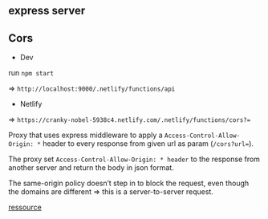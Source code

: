 ## express server

## Cors

* Dev

run `npm start`

=> `http://localhost:9000/.netlify/functions/api`

* Netlify

=> `https://cranky-nobel-5938c4.netlify.com/.netlify/functions/cors?=`

Proxy that uses express middleware to apply a `Access-Control-Allow-Origin: *` header to every response from given url as param (`/cors?url=`). 

The proxy set `Access-Control-Allow-Origin: * header` to the response from another server and return the body in json format.

 The same-origin policy doesn’t step in to block the request, even though the domains are different => this is a server-to-server request. 

[ressource](https://medium.com/@dtkatz/3-ways-to-fix-the-cors-error-and-how-access-control-allow-origin-works-d97d55946d9)